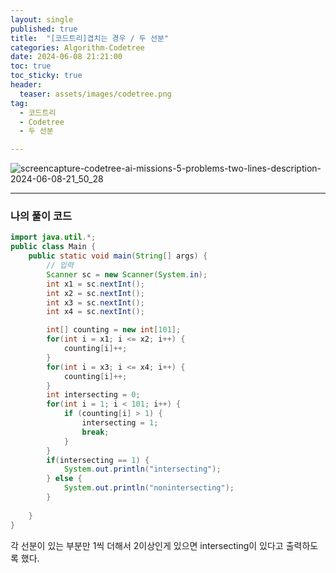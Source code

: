 ```yaml
---
layout: single
published: true
title:  "[코드트리]겹치는 경우 / 두 선분"
categories: Algorithm-Codetree
date: 2024-06-08 21:21:00
toc: true
toc_sticky: true
header:
  teaser: assets/images/codetree.png
tag:   
  - 코드트리
  - Codetree
  - 두 선분

---
```



![screencapture-codetree-ai-missions-5-problems-two-lines-description-2024-06-08-21_50_28](https://github.com/BaxDailyGit/BaxDailyGit/assets/99312529/7a3cb696-3836-4c4e-8922-f56512621ec9)



----------------

### 나의 풀이 코드

```java
import java.util.*;
public class Main {
    public static void main(String[] args) {
        // 입력
        Scanner sc = new Scanner(System.in);
        int x1 = sc.nextInt();
        int x2 = sc.nextInt();
        int x3 = sc.nextInt();
        int x4 = sc.nextInt();

        int[] counting = new int[101];
        for(int i = x1; i <= x2; i++) {
            counting[i]++;
        }
        for(int i = x3; i <= x4; i++) {
            counting[i]++;
        }
        int intersecting = 0; 
        for(int i = 1; i < 101; i++) {
            if (counting[i] > 1) {
                intersecting = 1;
                break;
            }
        }
        if(intersecting == 1) {
            System.out.println("intersecting");
        } else {
            System.out.println("nonintersecting");
        }
        
    }
}
```

각 선분이 있는 부분만 1씩 더해서 2이상인게 있으면 intersecting이 있다고 출력하도록 했다.

